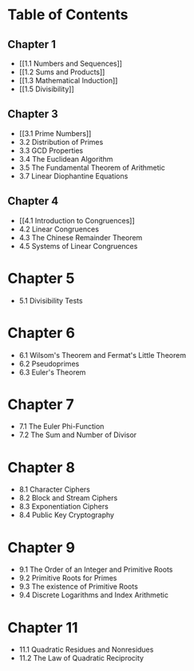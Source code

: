 # Table of Contents

## Chapter 1
- [[1.1 Numbers and Sequences]]
- [[1.2 Sums and Products]]
- [[1.3 Mathematical Induction]]
- [[1.5 Divisibility]]
  
## Chapter 3
- [[3.1 Prime Numbers]]
- 3.2 Distribution of Primes
- 3.3 GCD Properties
- 3.4 The Euclidean Algorithm
- 3.5 The Fundamental Theorem of Arithmetic
- 3.7 Linear Diophantine Equations

## Chapter 4
- [[4.1 Introduction to Congruences]]
- 4.2 Linear Congruences
- 4.3 The Chinese Remainder Theorem
- 4.5 Systems of Linear Congruences 

# Chapter 5
- 5.1 Divisibility Tests

# Chapter 6
- 6.1 Wilsom's Theorem and Fermat's Little Theorem
- 6.2 Pseudoprimes
- 6.3 Euler's Theorem

# Chapter 7
- 7.1 The Euler Phi-Function
- 7.2 The Sum and Number of Divisor

# Chapter 8
- 8.1 Character Ciphers
- 8.2 Block and Stream Ciphers
- 8.3 Exponentiation Ciphers
- 8.4 Public Key Cryptography


# Chapter 9
- 9.1 The Order of an Integer and Primitive Roots
- 9.2 Primitive Roots for Primes
- 9.3 The existence of Primitive Roots
- 9.4 Discrete Logarithms and Index Arithmetic


# Chapter 11
- 11.1 Quadratic Residues and Nonresidues
- 11.2 The Law of Quadratic Reciprocity
